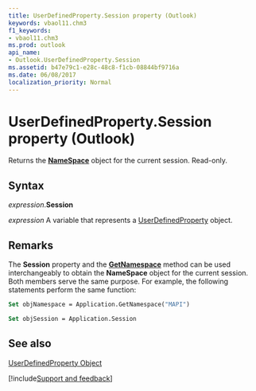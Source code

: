 ```yaml
---
title: UserDefinedProperty.Session property (Outlook)
keywords: vbaol11.chm3
f1_keywords:
- vbaol11.chm3
ms.prod: outlook
api_name:
- Outlook.UserDefinedProperty.Session
ms.assetid: b47e79c1-e28c-48c8-f1cb-08844bf9716a
ms.date: 06/08/2017
localization_priority: Normal
---
```



# UserDefinedProperty.Session property (Outlook)

Returns the  **[NameSpace](Outlook.NameSpace.md)** object for the current session. Read-only.


## Syntax

_expression_.**Session**

_expression_ A variable that represents a [UserDefinedProperty](Outlook.UserDefinedProperty.md) object.


## Remarks

The  **Session** property and the **[GetNamespace](Outlook.Application.GetNamespace.md)** method can be used interchangeably to obtain the **NameSpace** object for the current session. Both members serve the same purpose. For example, the following statements perform the same function:


```vb
Set objNamespace = Application.GetNamespace("MAPI") 
```


```vb
Set objSession = Application.Session
```


## See also


[UserDefinedProperty Object](Outlook.UserDefinedProperty.md)

[!include[Support and feedback](~/includes/feedback-boilerplate.md)]